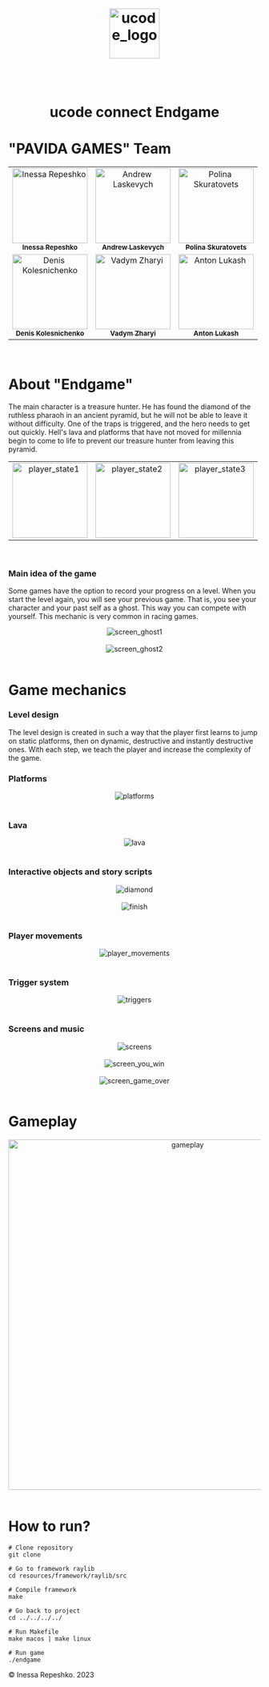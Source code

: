 <head>
    <h1>
        <p align="center">
            <a href="https://ucode.world/en/" target="_blank">
                <img src="https://github.com/InessaRepeshko/ucode-connect-Marathon-C-endgame/blob/main/screens/ucode_it_academy_logo.svg" height="100px" alt="ucode_logo">
            </a>
        </p><br />
        <p align="center">ucode connect Endgame</p>
    </h1>
</head>



# "PAVIDA GAMES" Team
<div>
    <table width="100%" border="0" cellpadding="1" align="center">  
        <tr>
            <td align="center">
                <a href="https://github.com/InessaRepeshko">
                    <img src="https://avatars.githubusercontent.com/u/80609514?v=4?s=100" width="150px;" alt="Inessa Repeshko"/><br />
                    <sub><b>Inessa Repeshko</b></sub>
                </a><br />
            </td>
            <td align="center">
                <a href="https://github.com/laskevych">
                    <img src="https://avatars.githubusercontent.com/u/29709878?v=4?s=100" width="150px;" alt="Andrew Laskevych"/><br />
                    <sub><b>Andrew Laskevych</b></sub>
                </a><br />
            </td>
            <td align="center">
                <a href="https://github.com/paulyushonke">
                    <img src="https://avatars.githubusercontent.com/u/106449318?v=4?s=100" width="150px;" alt="Polina Skuratovets"/><br />
                    <sub><b>Polina Skuratovets</b></sub>
                </a><br />
            </td>
        </tr>
        <tr>
            <td align="center">
                <a href="https://github.com/Kolesnichenko0">
                     <img src="https://avatars.githubusercontent.com/u/99329524?v=4?s=100" width="150px;" alt="Denis Kolesnichenko"/><br />
                     <sub><b>Denis Kolesnichenko</b></sub>
                </a><br />
            </td>
            <td align="center">
                <a href="https://github.com/vzharyi">
                    <img src="https://avatars.githubusercontent.com/u/119208171?v=4?s=100" width="150px;" alt="Vadym Zharyi"/><br />
                    <sub><b>Vadym Zharyi</b></sub>
                </a><br />
            </td>
            <td align="center">
                <a href="https://github.com/Forzenook">
                    <img src="https://avatars.githubusercontent.com/u/119075422?v=4?s=100" width="150px;" alt="Anton Lukash"/><br />
                    <sub><b>Anton Lukash</b></sub>
                </a><br />
            </td>
        </tr>
    </table>
</div><br />



# About "Endgame"

The main character is a treasure hunter. He has found the diamond of the ruthless pharaoh in an ancient pyramid, but he will not be able to leave it without difficulty. One of the traps is triggered, and the hero needs to get out quickly. Hell's lava and platforms that have not moved for millennia begin to come to life to prevent our treasure hunter from leaving this pyramid.

<div align="center">
    <table width="100%" border="0" cellpadding="0" cellspacing="0" align="center">  
        <tr>
            <td align="center"><img src="https://github.com/InessaRepeshko/ucode-connect-Marathon-C-endgame/blob/main/screens/payer_state1.png" width="150px;" alt="player_state1"/></td>
            <td align="center"><img src="https://github.com/InessaRepeshko/ucode-connect-Marathon-C-endgame/blob/main/screens/payer_state2.png" width="150px;" alt="player_state2"/></td>
            <td align="center"><img src="https://github.com/InessaRepeshko/ucode-connect-Marathon-C-endgame/blob/main/screens/payer_state3.png" width="150px;" alt="player_state3"/></td>
        </tr>
    </table>
</div><br />

### Main idea of the game

Some games have the option to record your progress on a level. When you start the level again, you will see your previous game. That is, you see your character and your past self as a ghost. This way you can compete with yourself. This mechanic is very common in racing games.
<div align="center">
    <img src="https://github.com/InessaRepeshko/ucode-connect-Marathon-C-endgame/blob/main/screens/screen_ghost1.png" alt="screen_ghost1">
</div><br />
<div align="center">
    <img src="https://github.com/InessaRepeshko/ucode-connect-Marathon-C-endgame/blob/main/screens/screen_ghost2.png" alt="screen_ghost2">
</div><br />



# Game mechanics

### Level design

The level design is created in such a way that the player first learns to jump on static platforms, then on dynamic, destructive and instantly destructive ones. With each step, we teach the player and increase the complexity of the game.

### Platforms

<div align="center">
    <img src="https://github.com/InessaRepeshko/ucode-connect-Marathon-C-endgame/blob/main/screens/platforms.gif" alt="platforms">
</div><br />

### Lava

<div align="center">
    <img src="https://github.com/InessaRepeshko/ucode-connect-Marathon-C-endgame/blob/main/screens/lava.gif" alt="lava">
</div><br />

### Interactive objects and story scripts

<div align="center">
    <img src="https://github.com/InessaRepeshko/ucode-connect-Marathon-C-endgame/blob/main/screens/diamond.gif" alt="diamond"><br />
</div><br />
<div align="center">
    <img src="https://github.com/InessaRepeshko/ucode-connect-Marathon-C-endgame/blob/main/screens/finish.gif" alt="finish">
</div><br />

### Player movements

<div align="center">
    <img src="https://github.com/InessaRepeshko/ucode-connect-Marathon-C-endgame/blob/main/screens/player_movements.gif" alt="player_movements">
</div><br />

### Trigger system

<div align="center">
    <img src="https://github.com/InessaRepeshko/ucode-connect-Marathon-C-endgame/blob/main/screens/triggers.png" alt="triggers">
</div><br />

### Screens and music

<div align="center">
    <img src="https://github.com/InessaRepeshko/ucode-connect-Marathon-C-endgame/blob/main/screens/screens.png" alt="screens">
</div><br />
<div align="center">
    <img src="https://github.com/InessaRepeshko/ucode-connect-Marathon-C-endgame/blob/main/screens/screen_you_win.gif" alt="screen_you_win">
</div><br />
<div align="center">
    <img src="https://github.com/InessaRepeshko/ucode-connect-Marathon-C-endgame/blob/main/screens/screen_game_over.gif" alt="screen_game_over">
</div><br />



# Gameplay

<div align="center">
    <a href="https://www.youtube.com/watch?v=AaT908m4VOI" target="_blank">
        <img src="https://img.youtube.com/vi/AaT908m4VOI/0.jpg" height="700px" alt="gameplay">
    </a>
</div><br />


# How to run?
```shell
# Clone repository
git clone

# Go to framework raylib
cd resources/framework/raylib/src
 
# Compile framework
make

# Go back to project
cd ../../../../

# Run Makefile
make macos | make linux

# Run game
./endgame
```



© Inessa Repeshko. 2023
